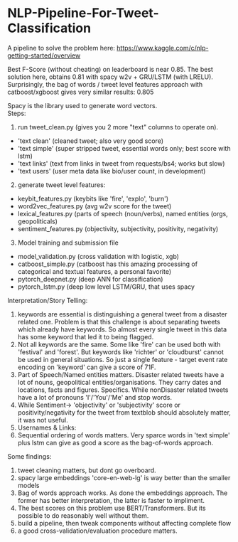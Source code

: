 # NLP-Pipeline-For-Tweet-Classification

A pipeline to solve the problem here: https://www.kaggle.com/c/nlp-getting-started/overview

Best F-Score (without cheating) on leaderboard is near 0.85. 
The best solution here, obtains 0.81 with spacy w2v + GRU/LSTM (with LRELU).
Surprisingly, the bag of words / tweet level features approach with catboost/xgboost gives very similar results: 0.805

Spacy is the library used to generate word vectors.  
Steps:

1. run tweet_clean.py (gives you 2 more "text" columns to operate on).
* 'text clean' (cleaned tweet; also very good score)
* 'text simple' (super stripped tweet, essential words only; best score with lstm)
* 'text links' (text from links in tweet from requests/bs4; works but slow)
* 'text users' (user meta data like bio/user count, in development)

2. generate tweet level features:

* keybit_features.py (keybits like 'fire', 'explo', 'burn')
* word2vec_features.py (avg w2v score for the tweet)
* lexical_features.py (parts of speech (noun/verbs), named entities (orgs, geopoliticals)
* sentiment_features.py (objectivity, subjectivity, positivity, negativity)

3. Model training and submission file

* model_validation.py (cross validation with logistic, xgb)
* catboost_simple.py (catboost has this amazing processing of categorical and textual features, a personal favorite)
* pytorch_deepnet.py (deep ANN for classification)
* pytorch_lstm.py (deep low level LSTM/GRU, that uses spacy

Interpretation/Story Telling: 
1. keywords are essential is distinguishing a general tweet from a disaster related one. Problem is that this challenge is about separating tweets which already have keywords. So almost every single tweet in this data has some keyword that led it to being flagged. 
2. Not all keywords are the same. Some like 'fire' can be used both with 'festival' and 'forest'. But keywords like 'richter' or 'cloudburst' cannot be used in general situations. So just a single feature - target event rate encoding on 'keyword' can give a score of 71F. 
3. Part of Speech/Named entities matters. Disaster related tweets have a lot of nouns, geopolitical entities/organisations. They carry dates and locations, facts and figures. Specifics. While nonDisaster related tweets have a lot of pronouns 'I'/'You'/'Me' and stop words. 
4. While Sentiment-> 'objectivity' or 'subjectivity' score or positivity/negativity for the tweet from textblob should absolutely matter, it was not useful.  
5. Usernames & Links: <TBD>
6. Sequential ordering of words matters. Very sparce words in 'text simple' plus lstm can give as good a score as the bag-of-words approach. 



Some findings: 
1. tweet cleaning matters, but dont go overboard. 
2. spacy large embeddings 'core-en-web-lg' is way better than the smaller models
3. Bag of words approach works. As done the embeddings approach. The former has better interpretation, the latter is faster to impliment. 
4. The best scores on this problem use BERT/Transformers. But its possible to do reasonably well without them. 
5. build a pipeline, then tweak components without affecting complete flow
6. a good cross-validation/evaluation procedure matters. 
